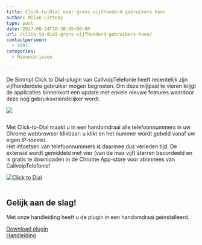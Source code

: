 ```yaml
---
title: Click-to-Dial over grens vijfhonderd gebruikers heen
author: Milan Littooy
type: post
date: 2017-08-24T10:38:45+00:00
url: /click-to-dial-grens-vijfhonderd-gebruikers-heen/
contactpersoon:
  - 1991
categories:
  - Nieuwsbrieven

---
```

De Simmpl Click to Dial-plugin van CallvoipTelefonie heeft recentelijk zijn vijfhonderdste gebruiker mogen begroeten. Om deze mijlpaal te vieren krijgt de applicaties binnenkort een update met enkele nieuwe features waardoor deze nóg gebruiksvriendelijker wordt.

[<img src="https://www.callvoiptelefonie.nl/wp-content/uploads/2017/08/click_to_dial_500_2.png" class="alignleft size-full" />][1]

<!--more-->

<div class="row">
  <div class="medium-9 columns">
    <p>
      Met Click-to-Dial maakt u in een handomdraai alle telefoonnummers in uw Chrome webbrowser klikbaar: u klikt en het nummer wordt gebeld vanaf uw eigen IP-toestel. <br /> Het intoetsen van telefoonnummers is daarmee dus verleden tijd. De extensie wordt gemiddeld met vier (van de max vijf) sterren beoordeeld en is gratis te downloaden in de Chrome App-store voor abonnees van CallvoipTelefonie!
    </p>
  </div>
  
  <div class="medium-3 columns">
    <a href="https://www.callvoiptelefonie.nl/clicktodial/"><img src="https://www.callvoiptelefonie.nl/wp-content/uploads/2017/08/c2d-bericht.png" alt="Click to Dial" class="alignright size-thumbnail" /></a>
  </div>
</div>

</br>

## Gelijk aan de slag!

Met onze handleiding heeft u de plugin in een handomdraai geïnstalleerd. 

<div class="row">
  <div class="medium-4 columns">
    <a href="https://chrome.google.com/webstore/detail/simmpl-click-to-dial/hnjepanannlajhppemgdmcjjpimlhkgm?hl=nl" target="_blank" class="button hollow">Download plugin</a>
  </div>
  
  <div class="medium-4 columns">
    <a href="http://www.simmpl.nl/downloads/Simmpl_handleiding_ClicktoDial.pdf" target="_blank" class="button hollow">Handleiding</a>
  </div>
</div>

 [1]: https://chrome.google.com/webstore/detail/simmpl-click-to-dial/hnjepanannlajhppemgdmcjjpimlhkgm?hl=nl